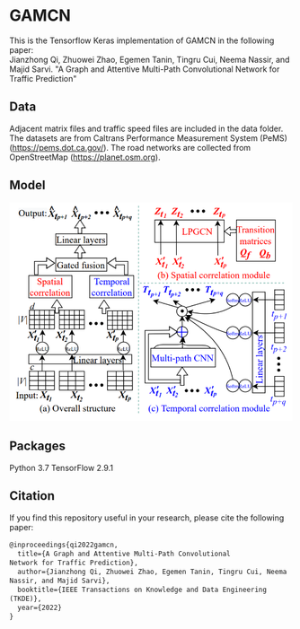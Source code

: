# GAMCN
This is the Tensorflow Keras implementation of GAMCN in the following paper:\
Jianzhong Qi, Zhuowei Zhao, Egemen Tanin, Tingru Cui, Neema Nassir, and Majid Sarvi. "A Graph and Attentive Multi-Path Convolutional
Network for Traffic Prediction"

## Data
Adjacent matrix files and traffic speed files are included in the data folder. The datasets are from Caltrans Performance Measurement System (PeMS) (https://pems.dot.ca.gov/). The road networks are collected from OpenStreetMap (https://planet.osm.org).

## Model
<p align="center">
  <img src=./model.PNG>
</p>

## Packages
Python 3.7
TensorFlow 2.9.1

## Citation
If you find this repository useful in your research, please cite the following paper:

```
@inproceedings{qi2022gamcn,
  title={A Graph and Attentive Multi-Path Convolutional
Network for Traffic Prediction},
  author={Jianzhong Qi, Zhuowei Zhao, Egemen Tanin, Tingru Cui, Neema Nassir, and Majid Sarvi},
  booktitle={IEEE Transactions on Knowledge and Data Engineering (TKDE)},
  year={2022}
}
```

